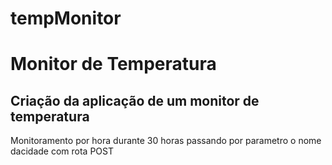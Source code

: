 # tempMonitor
<h1>Monitor de Temperatura</h1>
<h2>Criação da aplicação de um monitor de temperatura</h2>
<p>Monitoramento por hora durante 30 horas passando por parametro o nome dacidade com rota POST</p>
